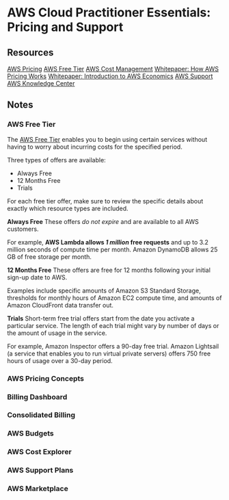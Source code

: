 # AWS Cloud Practitioner Essentials: Pricing and Support

## Resources

[AWS Pricing](https://aws.amazon.com/pricing)
[AWS Free Tier](https://aws.amazon.com/free)
[AWS Cost Management](https://aws.amazon.com/aws-cost-management/)
[Whitepaper: How AWS Pricing Works](https://d1.awsstatic.com/whitepapers/aws_pricing_overview.pdf)
[Whitepaper: Introduction to AWS Economics](https://d1.awsstatic.com/whitepapers/introduction-to-aws-cloud-economics-final.pdf)
[AWS Support](https://aws.amazon.com/premiumsupport)
[AWS Knowledge Center](https://aws.amazon.com/premiumsupport/knowledge-center/)

## Notes

### AWS Free Tier

The [AWS Free Tier](https://aws.amazon.com/free/) enables you to begin using certain services without having to worry about incurring costs for the specified period. 

Three types of offers are available: 

* Always Free
* 12 Months Free
* Trials

For each free tier offer, make sure to review the specific details about exactly which resource types are included. 

**Always Free**
These offers *do not expire* and are available to all AWS customers.

For example, **AWS Lambda allows *1 million* free requests** and up to 3.2 million seconds of compute time per month. Amazon DynamoDB allows 25 GB of free storage per month.

**12 Months Free**
These offers are free for 12 months following your initial sign-up date to AWS.

Examples include specific amounts of Amazon S3 Standard Storage, thresholds for monthly hours of Amazon EC2 compute time, and amounts of Amazon CloudFront data transfer out.

**Trials**
Short-term free trial offers start from the date you activate a particular service. The length of each trial might vary by number of days or the amount of usage in the service.

For example, Amazon Inspector offers a 90-day free trial. Amazon Lightsail (a service that enables you to run virtual private servers) offers 750 free hours of usage over a 30-day period.
### AWS Pricing Concepts

### Billing Dashboard

### Consolidated Billing

### AWS Budgets

### AWS Cost Explorer

### AWS Support Plans

### AWS Marketplace
